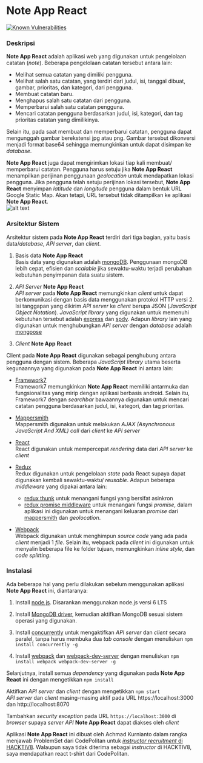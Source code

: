 # Note App React  

[![Known Vulnerabilities](https://snyk.io/test/github/achmadk/note-app-react/badge.svg)](https://snyk.io/test/github/achmadk/note-app-react)  

### Deskripsi  
**Note App React** adalah aplikasi web yang digunakan untuk pengelolaan catatan (_note_). Beberapa pengelolaan catatan tersebut antara lain:  
* Melihat semua catatan yang dimiliki pengguna.  
* Melihat salah satu catatan, yang terdiri dari judul, isi, tanggal dibuat, gambar, prioritas, dan kategori, dari pengguna.
* Membuat catatan baru.
* Menghapus salah satu catatan dari pengguna.
* Memperbarui salah satu catatan pengguna.
* Mencari catatan pengguna berdasarkan judul, isi, kategori, dan tag prioritas catatan yang dimilikinya.  

Selain itu, pada saat membuat dan memperbarui catatan, pengguna dapat mengunggah gambar berekstensi jpg atau png. Gambar tersebut dikonversi menjadi format base64 sehingga memungkinkan untuk dapat disimpan ke _database_.  

**Note App React** juga dapat mengirimkan lokasi tiap kali membuat/ memperbarui catatan. Pengguna harus setuju jika **Note App React** menampilkan perijinan penggunaan _geolocation_ untuk mendapatkan lokasi pengguna. Jika pengguna telah setuju perijinan lokasi tersebut, **Note App React** menyimpan _latitude_ dan _longitude_ pengguna dalam bentuk URL Google Static Map. Akan tetapi, URL tersebut tidak ditampilkan ke aplikasi **Note App React**.   
![alt text][example image]

### Arsitektur Sistem
Arsitektur sistem pada **Note App React** terdiri dari tiga bagian, yaitu basis data/_database_, _API server_, dan _client_.

1. Basis data **Note App React**  
 Basis data yang digunakan adalah [mongoDB][mongodb link]. Penggunaan mongoDB lebih cepat, efisien dan _scalable_ jika sewaktu-waktu terjadi perubahan kebutuhan penyimpanan data suatu sistem.  

2. _API Server_ **Note App React**  
 _API server_ pada **Note App React** memungkinkan _client_ untuk dapat berkomunikasi dengan basis data menggunakan protokol HTTP versi 2. Isi tanggapan yang dikirim _API server_ ke _client_ berupa JSON (_JavaScript Object Notation_). _JavaScript library_ yang digunakan untuk memenuhi kebutuhan tersebut adalah [express][express link] dan [spdy][spdy link]. Adapun _library_ lain yang digunakan untuk menghubungkan _API server_ dengan _database_ adalah [mongoose][mongoose link]

3. _Client_ **Note App React**  

 Client pada **Note App React** digunakan sebagai penghubung antara pengguna dengan sistem. Beberapa _JavaScript library_ utama beserta kegunaannya yang digunakan pada **Note App React** ini antara lain:  
 * [Framework7][f7 link]  
Framework7  memungkinkan **Note App React** memiliki antarmuka dan fungsionalitas yang mirip dengan aplikasi berbasis android. Selain itu, Framework7 dengan _searchbar_ bawaannya digunakan untuk mencari catatan pengguna berdasarkan judul, isi, kategori, dan tag prioritas.
 * [Mappersmith][mappersmith link]  
 Mappersmith digunakan untuk melakukan _AJAX (Asynchronous JavaScript And XML) call_ dari _client_ ke _API server_
 * [React][react link]  
React digunakan untuk mempercepat _rendering_ data dari _API server_ ke _client_
 * [Redux][redux link]  
Redux digunakan untuk pengelolaan _state_ pada React supaya dapat digunakan kembali sewaktu-waktu/ _reusable_. Adapun beberapa _middleware_ yang dipakai antara lain:  
    * [redux thunk][redux thunk link] untuk menangani fungsi yang bersifat asinkron
    * [redux promise middleware][redux promise link] untuk menangani fungsi _promise_, dalam aplikasi ini digunakan untuk menangani keluaran _promise_ dari [mappersmith][mappersmith link] dan _geolocation_.  

 * [Webpack][webpack link]  
   Webpack digunakan untuk menghimpun _source code_ yang ada pada _client_ menjadi 1 _file_. Selain itu, webpack pada _client_ ini digunakan untuk menyalin beberapa file ke folder tujuan, memungkinkan _inline style_, dan _code splitting_.


### Instalasi  
Ada beberapa hal yang perlu dilakukan sebelum menggunakan aplikasi **Note App React** ini, diantaranya:  

1. Install [node.js][nodejs link]. Disarankan menggunakan node.js versi 6 LTS  

2. Install [MongoDB driver][mongodb driver link], kemudian aktifkan MongoDB sesuai sistem operasi yang digunakan.  

3. Install [concurrently][concurrently link] untuk mengaktifkan _API server_ dan _client_ secara paralel, tanpa harus membuka dua _tab console_ dengan menuliskan `npm install concurrently -g`  

4. Install [webpack][webpack link] dan [webpack-dev-server][webpack dev link] dengan menuliskan `npm install webpack webpack-dev-server -g`  

Selanjutnya, install semua _dependency_ yang digunakan pada **Note App React** ini dengan mengetikkan
`npm install`  

Aktifkan _API server_ dan _client_ dengan mengetikkan `npm start`  
_API server_ dan _client_ masing-masing aktif pada URL https://localhost:3000 dan http://localhost:8070  

Tambahkan _security exception_ pada URL `https://localhost:3000` di _browser_ supaya _server API_ **Note App React** dapat diakses oleh _client_  

Aplikasi **Note App React** ini dibuat oleh Achmad Kurnianto dalam rangka menjawab ProblemSet dari CodePolitan untuk [_instructor recruitment_ di HACKTIV8][instructor recruitment link]. Walaupun saya tidak diterima sebagai _instructor_ di HACKTIV8, saya mendapatkan react t-shirt dari CodePolitan.

[concurrently link]: https://www.npmjs.com/package/concurrently
[express link]: https://expressjs.com/
[f7 link]: http://framework7.io/
[mappersmith link]: http://tulios.github.io/mappersmith/
[mongodb link]: https://www.mongodb.com/
[mongodb driver link]: https://www.mongodb.com/download-center
[mongoose link]: http://mongoosejs.com/
[nodejs link]: https://nodejs.org/en/download/
[react link]: https://facebook.github.io/react/
[redux link]: http://redux.js.org/
[redux thunk link]: https://github.com/gaearon/redux-thunk
[redux promise link]: https://github.com/pburtchaell/redux-promise-middleware
[spdy link]: https://www.npmjs.com/package/spdy
[webpack link]: https://webpack.github.io/docs/
[webpack dev link]: https://github.com/webpack/webpack-dev-server

[instructor recruitment link]: https://www.codepolitan.com/job-vacancy-problemset-instructor-hacktiv8

[example image]: https://maps.googleapis.com/maps/api/staticmap?center=-6.160382,106.847349&zoom=18&size=800x450&sensor=false&markers=color:red|-6.160382,106.847349
